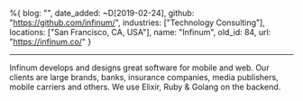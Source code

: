 %{
  blog: "",
  date_added: ~D[2019-02-24],
  github: "https://github.com/infinum/",
  industries: ["Technology Consulting"],
  locations: ["San Francisco, CA, USA"],
  name: "Infinum",
  old_id: 84,
  url: "https://infinum.co/"
}

---

Infinum develops and designs great software for mobile and web. Our clients are large brands, banks, insurance companies, media publishers, mobile carriers and others. We use Elixir, Ruby & Golang on the backend.

